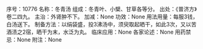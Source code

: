 序号：10776
名称：冬青汤
组成：冬青叶、小檗、甘草各等分。
出处：《普济方》卷二四九。
主治：外肾肿不下。
加减：None
功效：None
用法用量：每服3钱，白汤送下。
制备方法：以绢袋盛，投3沸汤中，须臾取起晒干，如此3次，又以苦酒渍之2宿，晒干为末，水泛为丸。
临床应用：None
各家论述：None
用药禁忌：None
附注：None
